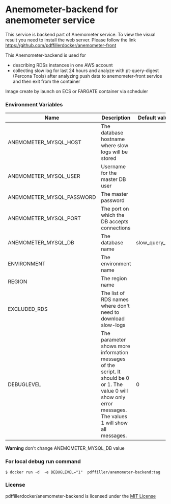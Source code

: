 # Anemometer-backend for anemometer service

This service is backend part of Anemometer service. 
To view the visual result you need to install the web server. Please follow the link  https://github.com/pdffillerdocker/anemometer-front

This Anemometer-backend  is used for 
- describing RDSs instances in one AWS account 
- collecting slow log for last 24 hours and analyze with  pt-query-digest (Percona Tools) after analyzing push data to anemometer-front service and then exit from the container

Image create by launch on ECS or FARGATE container via scheduler

### Environment Variables

|Name |  Description | Default value  |
| ------------ | ------------ | ------------ |
| ANEMOMETER_MYSQL_HOST  |The database hostname where slow logs will be stored  |   |
| ANEMOMETER_MYSQL_USER |  Username for the master DB user |   |
| ANEMOMETER_MYSQL_PASSWORD  | The master password  |   |
| ANEMOMETER_MYSQL_PORT   | The port on which the DB accepts connections  |   |
| ANEMOMETER_MYSQL_DB  | The database name |  slow_query_log |
| ENVIRONMENT  | The environment name |   |
| REGION  | The region name |   |
| EXCLUDED_RDS  | The list of RDS names where don't need to download slow-logs |   |
| DEBUGLEVEL |The parameter shows more information messages of the script. It should be 0 or 1. The value 0 will show only error messages. The values 1 will show all messages.  | 0   |

**Warning** don't change ANEMOMETER_MYSQL_DB value

### For local debug run command 

`$ docker run -d  -e DEBUGLEVEL="1"  pdffiller/anemometer-backend:tag `

### License

 pdffillerdocker/anemometer-backend is licensed under the [MIT License](https://github.com/pdffillerdocker/anemometer-backend/blob/master/LICENSE)

